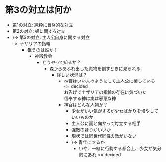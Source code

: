 # 第3の対立は何か
- 第1の対立: 純粋に冒険的な対立
- 第2の対立: 姫に関する対立
- )=> 第3の対立: 主人公自身に関する対立
  - ナザリアの指輪
    - 狙うのは誰か？
      - 神殿教会
        - どうやって知るか？
          - 森からあふれ出した魔物を倒すときに見られる
            - 詳しい状況は？
              - 神官はいい人のようにして主人公に接している <= decided  
                お告げでナザリアの指輪の存在に気づいた  
                信奉する神は実は邪悪な神  
              - 神官はどんな人物か？
                - 少女がいい気がするが少女ばかりを増やしていいものか
                - 主人公に面と向かって対立する相手
                - 強敵のほうがいいか
                - 現状では同世代同性の敵がいない
                - )=> 青年にするか
                  - いや、一緒に行動する都合上、少女が気分的にあれ <= decided
